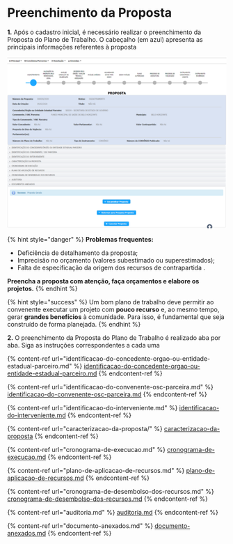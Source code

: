 # Preenchimento da Proposta

**1.** Após o cadastro inicial, é necessário realizar o preenchimento da Proposta do Plano de Trabalho. O cabeçalho (em azul) apresenta as principais informações referentes à proposta

![](<../../../.gitbook/assets/image (354).png>)

{% hint style="danger" %}
**Problemas frequentes:**

* Deficiência de detalhamento da proposta;
* Imprecisão no orçamento (valores subestimado ou superestimados);
* Falta de especificação da origem dos recursos de contrapartida .

**Preencha a proposta com atenção,  faça orçamentos e elabore os projetos.**
{% endhint %}

{% hint style="success" %}
Um bom plano de trabalho deve permitir ao convenente executar um projeto com **pouco recurso** e, ao mesmo tempo, gerar **grandes benefícios** à comunidade. Para isso, é fundamental que seja construído de forma planejada.
{% endhint %}

**2.** O preenchimento da Proposta do Plano de Trabalho é realizado aba por aba. Siga as instruções correspondentes a cada uma

{% content-ref url="identificacao-do-concedente-orgao-ou-entidade-estadual-parceiro.md" %}
[identificacao-do-concedente-orgao-ou-entidade-estadual-parceiro.md](identificacao-do-concedente-orgao-ou-entidade-estadual-parceiro.md)
{% endcontent-ref %}

{% content-ref url="identificacao-do-convenente-osc-parceira.md" %}
[identificacao-do-convenente-osc-parceira.md](identificacao-do-convenente-osc-parceira.md)
{% endcontent-ref %}

{% content-ref url="identificacao-do-interveniente.md" %}
[identificacao-do-interveniente.md](identificacao-do-interveniente.md)
{% endcontent-ref %}

{% content-ref url="caracterizacao-da-proposta/" %}
[caracterizacao-da-proposta](caracterizacao-da-proposta/)
{% endcontent-ref %}

{% content-ref url="cronograma-de-execucao.md" %}
[cronograma-de-execucao.md](cronograma-de-execucao.md)
{% endcontent-ref %}

{% content-ref url="plano-de-aplicacao-de-recursos.md" %}
[plano-de-aplicacao-de-recursos.md](plano-de-aplicacao-de-recursos.md)
{% endcontent-ref %}

{% content-ref url="cronograma-de-desembolso-dos-recursos.md" %}
[cronograma-de-desembolso-dos-recursos.md](cronograma-de-desembolso-dos-recursos.md)
{% endcontent-ref %}

{% content-ref url="auditoria.md" %}
[auditoria.md](auditoria.md)
{% endcontent-ref %}

{% content-ref url="documento-anexados.md" %}
[documento-anexados.md](documento-anexados.md)
{% endcontent-ref %}
